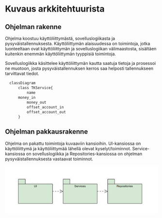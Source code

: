 # Kuvaus arkkitehtuurista

## Ohjelman rakenne

Ohjelma koostuu käyttöliittymästä, sovelluslogiikasta ja pysyväistallennuksesta. Käyttöliittymän
alaisuudessa on toimintoja, jotka luonteeltaan ovat käyttöliittymän ja sovelluslogiikan välimaastosta,
sisältäen kuitenkin enemmän käyttöliittymän tyyppisiä toimintoja. 

Sovelluslogiikka käsittelee käyttöliittymän kautta saatuja tietoja ja prosessoi ne muotoon, josta
pysyväistallennuksen kerros saa helposti tallennukseen tarvittavat tiedot. 


```mermaid
  classDiagram
      class TKService{
          name
	  money_in
          money_out
          offset_account_in
          offset_account_out
      }
```	

## Ohjelman pakkausrakenne

Ohjelma on pakattu toimintoja kuvaaviin kansioihin. UI-kansiossa on käyttöliittymä ja käyttöliittymää
lähellä olevat kyselyt/toiminnot. Service-kansiossa on sovelluslogiikka ja Repositories-kansiossa on 
ohjelman pysyväistallennuksesta vastaavat toiminnot. 

![Pakkausrakenne](./kuvat/pakkaus.jpg)

